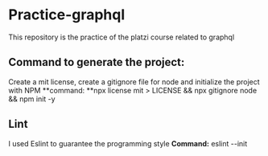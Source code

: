 # Practice-graphql

This repository is the practice of the platzi course related to graphql

## **Command to generate the project:**
Create a mit license, create a gitignore file for node and initialize the project with NPM
**command: **npx license mit > LICENSE && npx gitignore node && npm init -y


## Lint
I used Eslint to guarantee the programming style
**Command:** eslint --init

